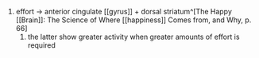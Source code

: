 1. effort → anterior cingulate [[gyrus]] + dorsal striatum^[The Happy [[Brain]]: The Science of Where [[happiness]] Comes from, and Why, p. 66]
	1. the latter show greater activity when greater amounts of effort is required